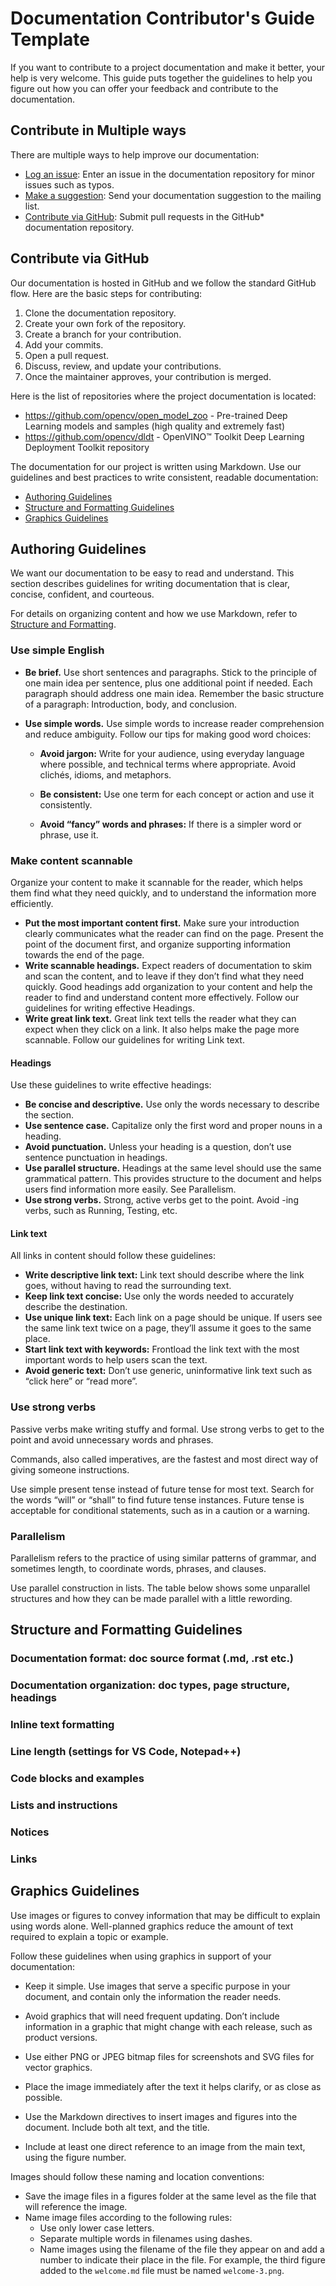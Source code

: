 # Documentation Contributor's Guide Template

If you want to contribute to a project documentation and make it better, your help is very welcome.
This guide puts together the guidelines to help you figure out how you can offer your feedback and contribute to the documentation.

## Contribute in Multiple ways

There are multiple ways to help improve our documentation:

* [Log an issue](https://github.com/opencv/dldt/issues): Enter an issue in the documentation repository for minor issues such as typos.
* [Make a suggestion](): Send your documentation suggestion to the mailing list.
* [Contribute via GitHub](#contribute-via-github): Submit pull requests in the GitHub* documentation repository.

## Contribute via GitHub

Our documentation is hosted in GitHub and we follow the standard GitHub flow. Here are the basic steps for contributing:

1. Clone the documentation repository.
2. Create your own fork of the repository.
3. Create a branch for your contribution.
4. Add your commits.
5. Open a pull request.
6. Discuss, review, and update your contributions.
7. Once the maintainer approves, your contribution is merged.

Here is the list of repositories where the project documentation is located:

* https://github.com/opencv/open_model_zoo - Pre-trained Deep Learning models and samples (high quality and extremely fast)
* https://github.com/opencv/dldt - OpenVINO™ Toolkit Deep Learning Deployment Toolkit repository


The documentation for our project is written using Markdown. Use our guidelines and best practices to write consistent, readable documentation:

* [Authoring Guidelines](#authoring-guidelines)
* [Structure and Formatting Guidelines](#structure-and-formatting-guidelines)
* [Graphics Guidelines](#graphics-guidelines)

## Authoring Guidelines

We want our documentation to be easy to read and understand. This section describes guidelines for writing documentation that is clear, concise, confident, and courteous. 

For details on organizing content and how we use Markdown, refer to [Structure and Formatting](structure-and-formatting-guidelines). 

###	Use simple English

* **Be brief.** Use short sentences and paragraphs. Stick to the principle of one main idea per sentence, plus one additional point if needed. Each paragraph should address one main idea. Remember the basic structure of a paragraph: Introduction, body, and conclusion.

* **Use simple words.** Use simple words to increase reader comprehension and reduce ambiguity. Follow our tips for making good word choices:

   * **Avoid jargon:** Write for your audience, using everyday language where possible, and technical terms where appropriate. Avoid clichés, idioms, and metaphors.

   * **Be consistent:** Use one term for each concept or action and use it consistently.

   * **Avoid “fancy” words and phrases:** If there is a simpler word or phrase, use it.

###	Make content scannable

Organize your content to make it scannable for the reader, which helps them find what they need quickly, and to understand the information more efficiently.

* **Put the most important content first.** Make sure your introduction clearly communicates what the reader can find on the page. Present the point of the document first, and organize supporting information towards the end of the page.
* **Write scannable headings.** Expect readers of documentation to skim and scan the content, and to leave if they don’t find what they need quickly. Good headings add organization to your content and help the reader to find and understand content more effectively. Follow our guidelines for writing effective Headings.
* **Write great link text.** Great link text tells the reader what they can expect when they click on a link. It also helps make the page more scannable. Follow our guidelines for writing Link text.

#### Headings
Use these guidelines to write effective headings:

* **Be concise and descriptive.** Use only the words necessary to describe the section.
* **Use sentence case.** Capitalize only the first word and proper nouns in a heading.
* **Avoid punctuation.** Unless your heading is a question, don’t use sentence punctuation in headings.
* **Use parallel structure.** Headings at the same level should use the same grammatical pattern. This provides structure to the document and helps users find information more easily. See Parallelism.
* **Use strong verbs.** Strong, active verbs get to the point. Avoid -ing verbs, such as Running, Testing, etc.

#### Link text
All links in content should follow these guidelines:

* **Write descriptive link text:** Link text should describe where the link goes, without having to read the surrounding text.
* **Keep link text concise:** Use only the words needed to accurately describe the destination.
* **Use unique link text:** Each link on a page should be unique. If users see the same link text twice on a page, they’ll assume it goes to the same place.
* **Start link text with keywords:** Frontload the link text with the most important words to help users scan the text.
* **Avoid generic text:** Don’t use generic, uninformative link text such as “click here” or “read more”.

###	Use strong verbs

Passive verbs make writing stuffy and formal. Use strong verbs to get to the point and avoid unnecessary words and phrases.

Commands, also called imperatives, are the fastest and most direct way of giving someone instructions.

Use simple present tense instead of future tense for most text. Search for the words “will” or “shall” to find future tense instances. Future tense is acceptable for conditional statements, such as in a caution or a warning.

###	Parallelism

Parallelism refers to the practice of using similar patterns of grammar, and sometimes length, to coordinate words, phrases, and clauses.

Use parallel construction in lists. The table below shows some unparallel structures and how they can be made parallel with a little rewording.

## Structure and Formatting Guidelines

### Documentation format: doc source format (.md, .rst etc.)
### Documentation organization: doc types, page structure, headings
### Inline text formatting 
### Line length (settings for VS Code, Notepad++)
### Code blocks and examples
### Lists and instructions
### Notices
### Links

## Graphics Guidelines

Use images or figures to convey information that may be difficult to explain using words alone. Well-planned graphics reduce the amount of text required to explain a topic or example.

Follow these guidelines when using graphics in support of your documentation:

* Keep it simple. Use images that serve a specific purpose in your document, and contain only the information the reader needs.

* Avoid graphics that will need frequent updating. Don’t include information in a graphic that might change with each release, such as product versions.

* Use either PNG or JPEG bitmap files for screenshots and SVG files for vector graphics.

* Place the image immediately after the text it helps clarify, or as close as possible.

* Use the Markdown directives to insert images and figures into the document. Include both alt text, and the title.

* Include at least one direct reference to an image from the main text, using the figure number.

Images should follow these naming and location conventions:

* Save the image files in a figures folder at the same level as the file that will reference the image.
* Name image files according to the following rules:
   * Use only lower case letters.
   * Separate multiple words in filenames using dashes.
   * Name images using the filename of the file they appear on and add a number to indicate their place in the file. For example, the third figure added to the `welcome.md` file must be named `welcome-3.png`.
